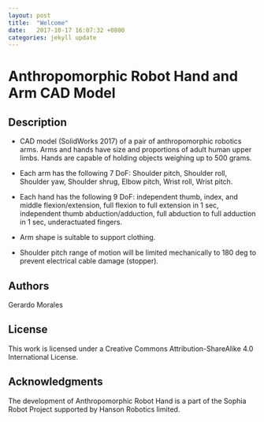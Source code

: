 ```yaml
---
layout: post
title:  "Welcome"
date:   2017-10-17 16:07:32 +0800
categories: jekyll update
---
```


# Anthropomorphic Robot Hand and Arm CAD Model

## Description

* CAD model (SolidWorks 2017) of a pair of anthropomorphic robotics arms. Arms
  and hands have size and proportions of adult human upper limbs. Hands are
capable of holding objects weighing up to 500 grams.

* Each arm has the following 7 DoF: Shoulder pitch, Shoulder roll, Shoulder
  yaw, Shoulder shrug, Elbow pitch, Wrist roll, Wrist pitch.

* Each hand has the following 9 DoF: independent thumb, index, and middle
  flexion/extension, full flexion to full extension in 1 sec, independent thumb
abduction/adduction, full abduction to full adduction in 1 sec, underactuated
fingers.

* Arm shape is suitable to support clothing.

* Shoulder pitch range of motion will be limited mechanically to 180 deg to
  prevent electrical cable damage (stopper).

## Authors

Gerardo Morales

## License

This work is licensed under a Creative Commons Attribution-ShareAlike 4.0
International License.

## Acknowledgments

The development of Anthropomorphic Robot Hand is a part of the Sophia Robot
Project supported by Hanson Robotics limited.
